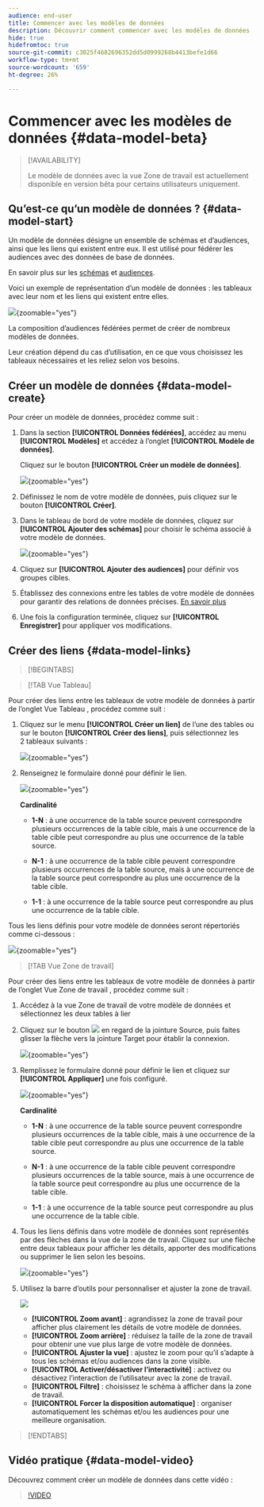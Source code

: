 ```yaml
---
audience: end-user
title: Commencer avec les modèles de données
description: Découvrir comment commencer avec les modèles de données
hide: true
hidefromtoc: true
source-git-commit: c3025f4682696352dd5d0999268b4413befe1d66
workflow-type: tm+mt
source-wordcount: '659'
ht-degree: 26%

---
```


# Commencer avec les modèles de données {#data-model-beta}

>[!AVAILABILITY]
>
>Le modèle de données avec la vue Zone de travail est actuellement disponible en version bêta pour certains utilisateurs uniquement.

## Qu’est-ce qu’un modèle de données ? {#data-model-start}

Un modèle de données désigne un ensemble de schémas et d’audiences, ainsi que les liens qui existent entre eux. Il est utilisé pour fédérer les audiences avec des données de base de données.

En savoir plus sur les [schémas](../customer/schemas.md#schema-start) et [audiences](../start/audiences.md).

Voici un exemple de représentation d’un modèle de données : les tableaux avec leur nom et les liens qui existent entre elles.

![](assets/datamodel.png){zoomable="yes"}

La composition d’audiences fédérées permet de créer de nombreux modèles de données.

Leur création dépend du cas d’utilisation, en ce que vous choisissez les tableaux nécessaires et les reliez selon vos besoins.

## Créer un modèle de données {#data-model-create}

Pour créer un modèle de données, procédez comme suit :

1. Dans la section **[!UICONTROL Données fédérées]**, accédez au menu **[!UICONTROL Modèles]** et accédez à l’onglet **[!UICONTROL Modèle de données]**.

   Cliquez sur le bouton **[!UICONTROL Créer un modèle de données]**.

   ![](assets/datamodel_create.png){zoomable="yes"}

1. Définissez le nom de votre modèle de données, puis cliquez sur le bouton **[!UICONTROL Créer]**.

1. Dans le tableau de bord de votre modèle de données, cliquez sur **[!UICONTROL Ajouter des schémas]** pour choisir le schéma associé à votre modèle de données.

   ![](assets/datamodel_schemas.png){zoomable="yes"}

1. Cliquez sur **[!UICONTROL Ajouter des audiences]** pour définir vos groupes cibles.

1. Établissez des connexions entre les tables de votre modèle de données pour garantir des relations de données précises. [En savoir plus](#data-model-links)

1. Une fois la configuration terminée, cliquez sur **[!UICONTROL Enregistrer]** pour appliquer vos modifications.

## Créer des liens {#data-model-links}

>[!BEGINTABS]

>[!TAB Vue Tableau]

Pour créer des liens entre les tableaux de votre modèle de données à partir de l’onglet Vue Tableau , procédez comme suit :

1. Cliquez sur le menu **[!UICONTROL Créer un lien]** de l’une des tables ou sur le bouton **[!UICONTROL Créer des liens]**, puis sélectionnez les 2 tableaux suivants :

   ![](assets/datamodel_createlinks.png){zoomable="yes"}

1. Renseignez le formulaire donné pour définir le lien.

   ![](assets/datamodel_link.png){zoomable="yes"}

   **Cardinalité**

   * **1-N** : à une occurrence de la table source peuvent correspondre plusieurs occurrences de la table cible, mais à une occurrence de la table cible peut correspondre au plus une occurrence de la table source.

   * **N-1** : à une occurrence de la table cible peuvent correspondre plusieurs occurrences de la table source, mais à une occurrence de la table source peut correspondre au plus une occurrence de la table cible.

   * **1-1** : à une occurrence de la table source peut correspondre au plus une occurrence de la table cible.

Tous les liens définis pour votre modèle de données seront répertoriés comme ci-dessous :

![](assets/datamodel_alllinks.png){zoomable="yes"}

>[!TAB Vue Zone de travail]

Pour créer des liens entre les tableaux de votre modèle de données à partir de l’onglet Vue Zone de travail , procédez comme suit :

1. Accédez à la vue Zone de travail de votre modèle de données et sélectionnez les deux tables à lier

1. Cliquez sur le bouton ![](assets/do-not-localize/Smock_AddCircle_18_N.svg) en regard de la jointure Source, puis faites glisser la flèche vers la jointure Target pour établir la connexion.

   ![](assets/datamodel.gif){zoomable="yes"}

1. Remplissez le formulaire donné pour définir le lien et cliquez sur **[!UICONTROL Appliquer]** une fois configuré.

   ![](assets/datamodel-canvas-1.png){zoomable="yes"}

   **Cardinalité**

   * **1-N** : à une occurrence de la table source peuvent correspondre plusieurs occurrences de la table cible, mais à une occurrence de la table cible peut correspondre au plus une occurrence de la table source.

   * **N-1** : à une occurrence de la table cible peuvent correspondre plusieurs occurrences de la table source, mais à une occurrence de la table source peut correspondre au plus une occurrence de la table cible.

   * **1-1** : à une occurrence de la table source peut correspondre au plus une occurrence de la table cible.

1. Tous les liens définis dans votre modèle de données sont représentés par des flèches dans la vue de la zone de travail. Cliquez sur une flèche entre deux tableaux pour afficher les détails, apporter des modifications ou supprimer le lien selon les besoins.

   ![](assets/datamodel-canvas-2.png){zoomable="yes"}

1. Utilisez la barre d’outils pour personnaliser et ajuster la zone de travail.

   ![](assets/datamodel-canvas-3.png)

   * **[!UICONTROL Zoom avant]** : agrandissez la zone de travail pour afficher plus clairement les détails de votre modèle de données.
   * **[!UICONTROL Zoom arrière]** : réduisez la taille de la zone de travail pour obtenir une vue plus large de votre modèle de données.
   * **[!UICONTROL Ajuster la vue]** : ajustez le zoom pour qu’il s’adapte à tous les schémas et/ou audiences dans la zone visible.
   * **[!UICONTROL Activer/désactiver l’interactivité]** : activez ou désactivez l’interaction de l’utilisateur avec la zone de travail.
   * **[!UICONTROL Filtre]** : choisissez le schéma à afficher dans la zone de travail.
   * **[!UICONTROL Forcer la disposition automatique]** : organiser automatiquement les schémas et/ou les audiences pour une meilleure organisation.

>[!ENDTABS]

## Vidéo pratique {#data-model-video}

Découvrez comment créer un modèle de données dans cette vidéo :

>[!VIDEO](https://video.tv.adobe.com/v/3432020)
